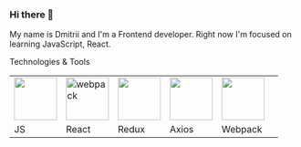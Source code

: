 ### Hi there 👋

My name is Dmitrii and I'm a Frontend developer. Right now I'm focused on learning JavaScript, React. 

Technologies & Tools

<table>
  <tr>
    <td><img style="width: 75px" src="https://cdn4.iconfinder.com/data/icons/logos-and-brands/512/187_Js_logo_logos-1024.png" /></td>
    <td><img width="75px" src="https://img.icons8.com/color/96/webpack.png" alt="webpack"/></td>
    <td><img style="width: 75px" src="https://cdn4.iconfinder.com/data/icons/logos-3/600/React.js_logo-1024.png" /></td>
    <td><img style="width: 75px" src="https://img.icons8.com/?size=512&id=jD-fJzVguBmw&format=png" /></td>
    <td><img style="width: 75px" src="https://user-images.githubusercontent.com/8939680/57233882-20344080-6fe5-11e9-9086-d20a955bed59.png" /></td>
    <td></td>
  </tr>
  <tr>
    <td>JS</td>
    <td>React</td>
    <td>Redux</td>
    <td>Axios</td>
    <td>Webpack</td>
  </tr>

</table>





<!--
**DmitriiSublime/DmitriiSublime** is a ✨ _special_ ✨ repository because its `README.md` (this file) appears on your GitHub profile.

Here are some ideas to get you started:

- 🔭 I’m currently working on ...
- 🌱 I’m currently learning ...
- 👯 I’m looking to collaborate on ...
- 🤔 I’m looking for help with ...
- 💬 Ask me about ...
- 📫 How to reach me: ...
- 😄 Pronouns: ...
- ⚡ Fun fact: ...
-->
